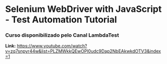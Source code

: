 # Selenium WebDriver with JavaScript - Test Automation Tutorial

### Curso disponibilizado pelo Canal LambdaTest 

<b>Link:</b> https://www.youtube.com/watch?v=zq7snpyr44w&list=PLZMWkkQEwOPl0udc9Dap2NbEAkwkdOTV3&index=1
